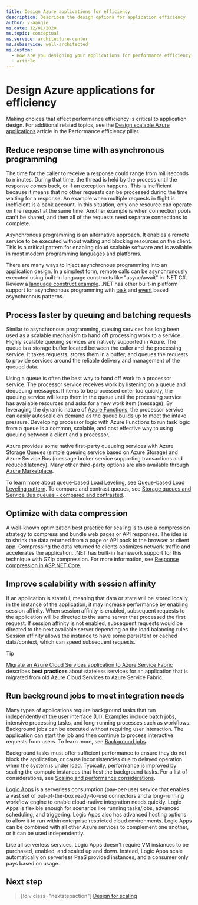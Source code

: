 ```yaml
---
title: Design Azure applications for efficiency
description: Describes the design options for application efficiency
author: v-aangie
ms.date: 12/01/2020
ms.topic: conceptual
ms.service: architecture-center
ms.subservice: well-architected
ms.custom:
  - How are you designing your applications for performance efficiency?
  - article
---
```


# Design Azure applications for efficiency

Making choices that effect performance efficiency is critical to application design. For additional related topics, see the [Design scalable Azure applications](https://review.docs.microsoft.com/azure/architecture/framework/scalability/design-apps) article in the Performance efficiency pillar.

## Reduce response time with asynchronous programming

The time for the caller to receive a response could range from milliseconds to minutes. During that time, the thread is held by the process until the response comes back, or if an exception happens. This is inefficient because it means that no other requests can be processed during the time waiting for a response. An example when multiple requests in flight is inefficient is a bank account. In this situation, only one resource can operate on the request at the same time. Another example is when connection pools can't be shared, and then all of the requests need separate connections to complete.

Asynchronous programming is an alternative approach. It enables a remote service to be executed without waiting and blocking resources on the client. This is a critical pattern for enabling cloud scalable software and is available in most modern programming languages and platforms.

There are many ways to inject asynchronous programming into an application design. In a simplest form, remote calls can be asynchronously executed using built-in language constructs like "async/await" in .NET C#. Review a [language construct example](https://docs.microsoft.com/dotnet/csharp/async). .NET has other built-in platform support for asynchronous programming with [task](https://docs.microsoft.com/dotnet/standard/asynchronous-programming-patterns/task-based-asynchronous-pattern-tap) and [event](https://docs.microsoft.com/dotnet/standard/asynchronous-programming-patterns/event-based-asynchronous-pattern-eap) based asynchronous patterns.

## Process faster by queuing and batching requests

Similar to asynchronous programming, queuing services has long been used as a scalable mechanism to hand off processing work to a service. Highly scalable queuing services are natively supported in Azure. The queue is a storage buffer located between the caller and the processing service. It takes requests, stores them in a buffer, and queues the requests to provide services around the reliable delivery and management of the queued data.

Using a queue is often the best way to hand off work to a processor service. The processor service receives work by listening on a queue and dequeuing messages. If items to be processed enter too quickly, the queuing service will keep them in the queue until the processing service has available resources and asks for a new work item (message). By leveraging the dynamic nature of [Azure Functions](https://docs.microsoft.com/azure/azure-functions/functions-overview), the processor service can easily autoscale on demand as the queue builds up to meet the intake pressure. Developing processor logic with Azure Functions to run task logic from a queue is a common, scalable, and cost effective way to using queuing between a client and a processor.  

Azure provides some native first-party queueing services with Azure Storage Queues (simple queuing service based on Azure Storage) and Azure Service Bus (message broker service supporting transactions and reduced latency). Many other third-party options are also available through [Azure Marketplace](https://azuremarketplace.microsoft.com/marketplace).

To learn more about queue-based Load Leveling, see [Queue-based Load Leveling pattern](https://docs.microsoft.com/azure/architecture/patterns/queue-based-load-leveling). To compare and contrast queues, see [Storage queues and Service Bus queues - compared and contrasted](https://docs.microsoft.com/azure/service-bus-messaging/service-bus-azure-and-service-bus-queues-compared-contrasted).

## Optimize with data compression

A well-known optimization best practice for scaling is to use a compression strategy to compress and bundle web pages or API responses. The idea is to shrink the data returned from a page or API back to the browser or client app. Compressing the data returned to clients optimizes network traffic and accelerates the application. .NET has built-in framework support for this technique with GZip compression. For more information, see [Response compression in ASP.NET Core](https://docs.microsoft.com/aspnet/core/performance/response-compression?view=aspnetcore-3.1&preserve-view=true).

## Improve scalability with session affinity

If an application is stateful, meaning that data or state will be stored locally in the instance of the application, it may increase performance by enabling session affinity. When session affinity is enabled, subsequent requests to the application will be directed to the same server that processed the first request. If session affinity is not enabled, subsequent requests would be directed to the next available server depending on the load balancing rules. Session affinity allows the instance to have some persistent or cached data/context, which can speed subsequent requests.

> [!TIP]
> [Migrate an Azure Cloud Services application to Azure Service Fabric](https://docs.microsoft.com/azure/architecture/service-fabric/migrate-from-cloud-services) describes **best practices** about stateless services for an application that is migrated from old Azure Cloud Services to Azure Service Fabric.

## Run background jobs to meet integration needs

Many types of applications require background tasks that run independently of the user interface (UI). Examples include batch jobs, intensive processing tasks, and long-running processes such as workflows. Background jobs can be executed without requiring user interaction. The application can start the job and then continue to process interactive requests from users. To learn more, see [Background jobs](https://docs.microsoft.com/azure/architecture/best-practices/background-jobs).

Background tasks must offer sufficient performance to ensure they do not block the application, or cause inconsistencies due to delayed operation when the system is under load. Typically, performance is improved by scaling the compute instances that host the background tasks. For a list of considerations, see [Scaling and performance considerations](https://docs.microsoft.com/azure/architecture/best-practices/background-jobs#scaling-and-performance-considerations).

[Logic Apps](https://docs.microsoft.com/azure/logic-apps/logic-apps-overview) is a serverless consumption (pay-per-use) service that enables a vast set of out-of-the-box ready-to-use connectors and a long-running workflow engine to enable cloud-native integration needs quickly. Logic Apps is flexible enough for scenarios like running tasks/jobs, advanced scheduling, and triggering. Logic Apps also has advanced hosting options to allow it to run within enterprise restricted cloud environments. Logic Apps can be combined with all other Azure services to complement one another, or it can be used independently.

Like all serverless services, Logic Apps doesn't require VM instances to be purchased, enabled, and scaled up and down. Instead, Logic Apps scale automatically on serverless PaaS provided instances, and a consumer only pays based on usage.

## Next step

>[!div class="nextstepaction"]
>[Design for scaling](https://review.docs.microsoft.com/azure/architecture/framework/scalability/design-scale)